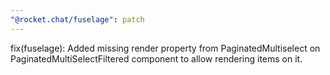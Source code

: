 ```yaml
---
"@rocket.chat/fuselage": patch
---
```


fix(fuselage): Added missing render property from PaginatedMultiselect on PaginatedMultiSelectFiltered component to allow rendering items on it. 
